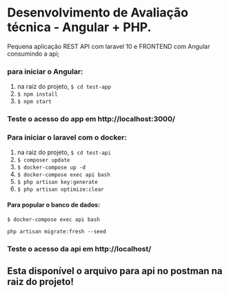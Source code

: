 # Desenvolvimento de Avaliação técnica - Angular + PHP.
Pequena aplicação REST API com laravel 10 e FRONTEND com Angular consumindo a api;


### para iniciar o Angular:


1. na raiz do projeto, ``` $ cd test-app ```
2. ``` $ npm install ```
3. ``` $ npm start ```

### Teste o acesso do app em http://localhost:3000/


### Para iniciar o laravel com o docker:


1. na raiz do projeto, ``` $ cd test-api ```
2. ``` $ composer update ```
3. ``` $ docker-compose up -d ```
4. ``` $ docker-compose exec api bash ```
5. ``` $ php artisan key:generate ```
6. ``` $ php artisan optimize:clear ```


#### Para popular o banco de dados:

```
$ docker-compose exec api bash 
```

```
php artisan migrate:fresh --seed
```

### Teste o acesso da api em http://localhost/


## Esta disponível o arquivo para api no postman na raiz do projeto!
